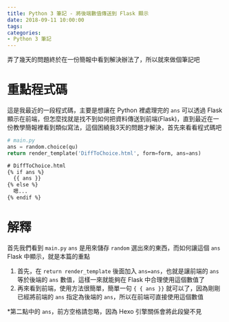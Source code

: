 ```yaml
---
title: Python 3 筆記 - 將後端數值傳送到 Flask 顯示
date: 2018-09-11 10:00:00
tags:
categories:
- Python 3 筆記
---
```

弄了幾天的問題終於在一份簡報中看到解決辦法了，所以就來做個筆記吧
<!--more-->

# 重點程式碼
這是我最近的一段程式碼，主要是想讓在 Python 裡處理完的 `ans` 可以透過 Flask 顯示在前端，但怎麼找就是找不到如何把資料傳送到前端(Flask)，直到最近在一份教學簡報裡看到類似寫法，這個困繞我3天的問題才解決，首先來看看程式碼吧
```python
# main.py
ans = random.choice(qu)
return render_template('DiffToChoice.html', form=form, ans=ans)
```

```html
# DiffToChoice.html
{% if ans %}
  {{ ans }}
{% else %}
  嗯...
{% endif %}
```
# 解釋
首先我們看到 `main.py`
`ans` 是用來儲存 `random` 選出來的東西，而如何讓這個 `ans`  Flask 中顯示，就是本篇的重點
1. 首先，在 `return render_template` 後面加入 `ans=ans`，也就是讓前端的 `ans` 等於後端的 `ans` 數值，這樣一來就能夠在 Flask 中合理使用這個數值了
2. 再來看到前端，使用方法很簡單，簡單一句 ` { { ans }} ` 就可以了，因為剛剛已經將前端的 `ans` 指定為後端的 `ans`，所以在前端可直接使用這個數值

*第二點中的 `ans`，前方空格請忽略，因為 Hexo 引擎關係會將此段變不見
